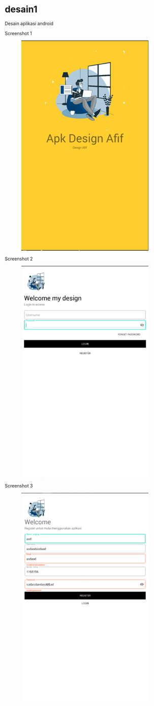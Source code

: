 # desain1

Desain aplikasi android

Screenshot 1

<div align="center">
    <img src="image1.png" width="400px"</img> 
</div>

Screenshot 2

<div align="center">
    <img src="image2.png" width="400px"</img> 
</div>

Screenshot 3

<div align="center">
    <img src="image3.png" width="400px"</img> 
</div>
